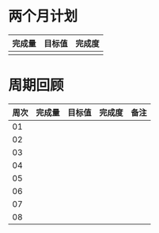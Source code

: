 # 两个月计划

| 完成量 | 目标值 | 完成度 |
| ------ | ------ | ------ |
|        |        |        |

# 

# 周期回顾

| 周次 | 完成量 | 目标值 | 完成度 | 备注 |
| ---- | ------ | ------ | ------ | ---- |
| 01   |        |        |        |      |
| 02   |        |        |        |      |
| 03   |        |        |        |      |
| 04   |        |        |        |      |
| 05   |        |        |        |      |
| 06   |        |        |        |      |
| 07   |        |        |        |      |
| 08   |        |        |        |      |